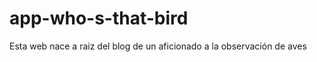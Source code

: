 # app-who-s-that-bird

Esta web nace a raiz del blog de un aficionado a la observación de aves
      